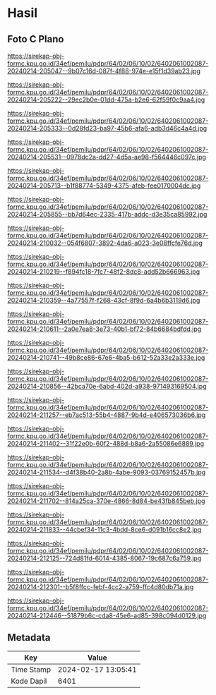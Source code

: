 # Hasil

## Foto C Plano

https://sirekap-obj-formc.kpu.go.id/34ef/pemilu/pdpr/64/02/06/10/02/6402061002087-20240214-205047--9b07c16d-087f-4f88-974e-e15f1d39ab23.jpg

https://sirekap-obj-formc.kpu.go.id/34ef/pemilu/pdpr/64/02/06/10/02/6402061002087-20240214-205222--29ec2b0e-01dd-475a-b2e6-62f59f0c9aa4.jpg

https://sirekap-obj-formc.kpu.go.id/34ef/pemilu/pdpr/64/02/06/10/02/6402061002087-20240214-205333--0d28fd23-ba97-45b6-afa6-adb3d46c4a4d.jpg

https://sirekap-obj-formc.kpu.go.id/34ef/pemilu/pdpr/64/02/06/10/02/6402061002087-20240214-205531--0978dc2a-dd27-4d5a-ae98-f564446c097c.jpg

https://sirekap-obj-formc.kpu.go.id/34ef/pemilu/pdpr/64/02/06/10/02/6402061002087-20240214-205713--b1f88774-5349-4375-afeb-fee0170004dc.jpg

https://sirekap-obj-formc.kpu.go.id/34ef/pemilu/pdpr/64/02/06/10/02/6402061002087-20240214-205855--bb7d64ec-2335-417b-addc-d3e35ca85992.jpg

https://sirekap-obj-formc.kpu.go.id/34ef/pemilu/pdpr/64/02/06/10/02/6402061002087-20240214-210032--054f6807-3892-4da6-a023-3e08ffcfe76d.jpg

https://sirekap-obj-formc.kpu.go.id/34ef/pemilu/pdpr/64/02/06/10/02/6402061002087-20240214-210219--f894fc18-7fc7-48f2-8dc8-add52b666963.jpg

https://sirekap-obj-formc.kpu.go.id/34ef/pemilu/pdpr/64/02/06/10/02/6402061002087-20240214-210359--4a77557f-f268-43cf-8f9d-6a4b6b3119d6.jpg

https://sirekap-obj-formc.kpu.go.id/34ef/pemilu/pdpr/64/02/06/10/02/6402061002087-20240214-210611--2a0e7ea8-3e73-40b1-bf72-84b6684bdfdd.jpg

https://sirekap-obj-formc.kpu.go.id/34ef/pemilu/pdpr/64/02/06/10/02/6402061002087-20240214-210741--49b8ce86-67e6-4ba5-b612-52a33e2a333e.jpg

https://sirekap-obj-formc.kpu.go.id/34ef/pemilu/pdpr/64/02/06/10/02/6402061002087-20240214-210856--42bca70e-6abd-402d-a938-971493169504.jpg

https://sirekap-obj-formc.kpu.go.id/34ef/pemilu/pdpr/64/02/06/10/02/6402061002087-20240214-211257--eb7ac513-55b4-4887-9b4d-e406573036b6.jpg

https://sirekap-obj-formc.kpu.go.id/34ef/pemilu/pdpr/64/02/06/10/02/6402061002087-20240214-211402--31f22e0b-60f2-488d-b8a6-2a55086e6889.jpg

https://sirekap-obj-formc.kpu.go.id/34ef/pemilu/pdpr/64/02/06/10/02/6402061002087-20240214-211534--d4f38b40-2a8b-4abe-9093-03769152457b.jpg

https://sirekap-obj-formc.kpu.go.id/34ef/pemilu/pdpr/64/02/06/10/02/6402061002087-20240214-211702--814a25ca-370e-4866-8d84-be43fb845beb.jpg

https://sirekap-obj-formc.kpu.go.id/34ef/pemilu/pdpr/64/02/06/10/02/6402061002087-20240214-211833--44cbef34-11c3-4bdd-8ce6-d091b16cc8e2.jpg

https://sirekap-obj-formc.kpu.go.id/34ef/pemilu/pdpr/64/02/06/10/02/6402061002087-20240214-212125--724d81fd-6014-4385-8067-19c687c6a759.jpg

https://sirekap-obj-formc.kpu.go.id/34ef/pemilu/pdpr/64/02/06/10/02/6402061002087-20240214-212301--b5f8ffcc-febf-4cc2-a759-ffc4d80db71a.jpg

https://sirekap-obj-formc.kpu.go.id/34ef/pemilu/pdpr/64/02/06/10/02/6402061002087-20240214-212446--51879b6c-cda8-45e6-ad85-398c094d0129.jpg


## Metadata

| Key        | Value               |
| ---------- | ------------------- |
| Time Stamp | 2024-02-17 13:05:41 |
| Kode Dapil | 6401                |



